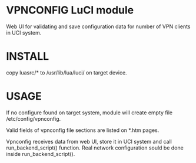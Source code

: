 # VPNCONFIG LuCI module
Web UI for validating and save configuration data for number of VPN clients in UCI system.

# INSTALL
copy luasrc/* to /usr/lib/lua/luci/ on target device.

# USAGE
If no configure found on target system, module will create empty file /etc/config/vpnconfig.

Valid fields of vpnconfig file sections are listed on *.htm pages.

Vpnconfig receives data from web UI, store it in UCI system and call run_backend_script() function. Real network configuration sould be done inside run_backend_script().
